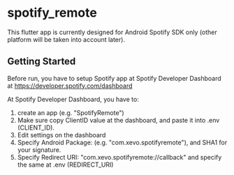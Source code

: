# spotify_remote

This flutter app is currently designed for Android Spotify SDK only (other platform will be taken into account later).

## Getting Started

Before run, you have to setup Spotify app at Spotify Developer Dashboard at https://developer.spotify.com/dashboard

At Spotify Developer Dashboard, you have to:
1. create an app (e.g. "SpotifyRemote")
2. Make sure copy ClientID value at the dashboard, and paste it into .env (CLIENT_ID).
3. Edit settings on the dashboard
4. Specify Android Package: (e.g. "com.xevo.spotifyremote"), and SHA1 for your signature.
5. Specify Redirect URI: "com.xevo.spotifyremote://callback" and specify the same at .env (REDIRECT_URI)
